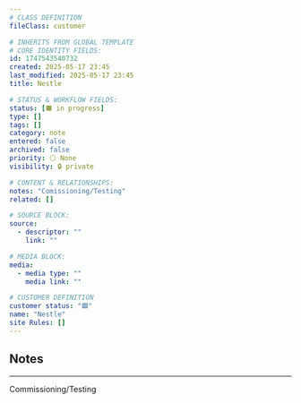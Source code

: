 ```yaml
---
# CLASS DEFINITION
fileClass: customer

# INHERITS FROM GLOBAL TEMPLATE
# CORE IDENTITY FIELDS:
id: 1747543540732
created: 2025-05-17 23:45
last_modified: 2025-05-17 23:45
title: Nestle

# STATUS & WORKFLOW FIELDS:
status: [🟧 in progress]
type: []
tags: []
category: note
entered: false
archived: false
priority: ⚪ None
visibility: 🔒 private

# CONTENT & RELATIONSHIPS:
notes: "Comissioning/Testing"
related: []

# SOURCE BLOCK:
source:
  - descriptor: ""
    link: ""

# MEDIA BLOCK:
media:
  - media type: ""
    media link: ""

# CUSTOMER DEFINITION
customer status: "🟩"
name: "Nestle"
site Rules: []
---
```


## Notes
---
Commissioning/Testing

